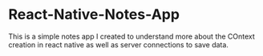 # React-Native-Notes-App
This is a simple notes app I created to understand more about the COntext creation in react native as well as server connections to save data.
